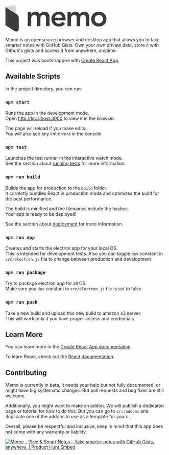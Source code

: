 <img src="src/assets/memo_logo_left.svg"/>

Memo is an opensource browser and desktop app that allows you to take smarter notes with GitHub Gists. Own your own private data, store it with Github's gists and access it from anywhere, anytime.

This project was bootstrapped with [Create React App](https://github.com/facebook/create-react-app).

## Available Scripts

In the project directory, you can run:

### `npm start`

Runs the app in the development mode.<br>
Open [http://localhost:3000](http://localhost:3000) to view it in the browser.

The page will reload if you make edits.<br>
You will also see any lint errors in the console.

### `npm test`

Launches the test runner in the interactive watch mode.<br>
See the section about [running tests](https://facebook.github.io/create-react-app/docs/running-tests) for more information.

### `npm run build`

Builds the app for production to the `build` folder.<br>
It correctly bundles React in production mode and optimizes the build for the best performance.

The build is minified and the filenames include the hashes.<br>
Your app is ready to be deployed!

See the section about [deployment](https://facebook.github.io/create-react-app/docs/deployment) for more information.

### `npm run app`

Creates and starts the electron app for your local OS.<br>
This is intended for development tests. Also you can toggle `dev` constant in `src/electron.js` file to change between production and development.

### `npm run package`

Try to package electron app for all OS.<br>
Make sure you `dev` constant in `src/electron.js` file is set to false.

### `npm run push`

Take a new build and upload this new build to amazon s3 server.<br>
This will work only if you have proper access and credentials.

## Learn More

You can learn more in the [Create React App documentation](https://facebook.github.io/create-react-app/docs/getting-started).

To learn React, check out the [React documentation](https://reactjs.org/).

## Contributing

Memo is currently in beta, it needs your help but not fully documented, or might have big systematic changes. But pull requests and bug fixes are still welcome.

Additionally, you might want to make an addon. We will publish a dedicated page or tutorial for how to do this. But you can go to `src/addons` and duplicate one of the addons to use as a template for yours.

Overall, please be respectful and inclusive, keep in mind that this app does not come with any warranty or liability.


<a href="https://www.producthunt.com/posts/memo-plain-smart-notes?utm_source=badge-featured&utm_medium=badge&utm_souce=badge-memo-plain-smart-notes" target="_blank"><img src="https://api.producthunt.com/widgets/embed-image/v1/featured.svg?post_id=179543&theme=light" alt="Memo - Plain & Smart Notes - Take smarter notes with GitHub Gists, anywhere. | Product Hunt Embed" style="width: 250px; height: 54px;" width="250px" height="54px" /></a>
